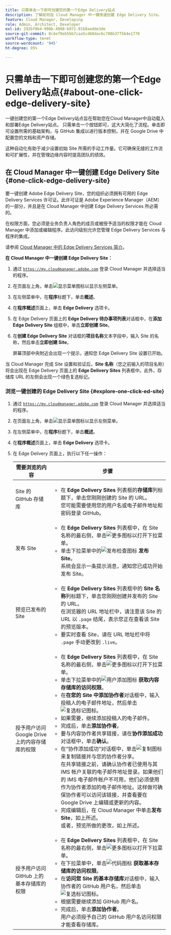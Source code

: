 ```yaml
---
title: 只需单击一下即可创建您的第一个Edge Delivery站点
description: 了解如何在 Cloud Manager 中一键快速创建 Edge Delivery Site。
feature: Cloud Manager, Developing
role: Admin, Architect, Developer
exl-id: 292bf0b4-990b-4980-b971-91b8aedde3de
source-git-commit: 0c4ef0eb5bb7caa5cd68dac6c788b37f564e1770
workflow-type: tm+mt
source-wordcount: '945'
ht-degree: 95%

---
```


# 只需单击一下即可创建您的第一个Edge Delivery站点{#about-one-click-edge-delivery-site}

一键创建您的第一个Edge Delivery站点旨在帮助您在Cloud Manager中自动载入和部署Edge Delivery站点。 只需单击一个按钮即可，这大大简化了流程。单击即可设置所需的基础架构，与 GitHub 集成以进行版本控制，并在 Google Drive 中配置您的文档和资产存储。

这种自动化有助于减少设置初始 Site 所需的手动工作量。它可确保无缝的工作流和可扩展性，并在管理边缘内容时提高团队的绩效。

<!-- Check out this quick 2-minute video for a step-by-step walkthrough on creating your first Edge Delivery site—no hassle, just one click.

>[!VIDEO](https://video.tv.adobe.com/v/3458975?quality=12&learn=on) -->



<!-- >
## Practical use cases {#use-cases}

| Use case | Description |
| --- | --- |
| Website and application deployment | <ul><li>Automate the hosting and delivery of static or dynamic sites.</li><li>Ensure fast performance through edge caching. </li></ul> |
| API gateway and content delivery | <ul><li>Optimize API responses by caching data at the edge.</li><li>Reduce backend load and improved response times. </li></ul> |
| Real-time content updates | <ul><li>Instant deployment of new content across edge locations.</li><li>Support integration with automated content pipelines. </li></ul> |
| Edge computing workloads | <ul><li>Support serverless computing to process workloads closer to users.</li><li>Reduce latency and enhance performance. </li></ul> |
| Security and governance | <ul><li>Security is provided with integrated DDoS (Distributed Denial of Service) protection and WAF (Web Application Firewall) integration.</li><li>Ensure that content is delivered securely through TLS (Transport Security Layer) encryption. </li></ul> |
-->





## 在 Cloud Manager 中一键创建 Edge Delivery Site {#one-click-edge-delivery-site}

要一键创建 Adobe Edge Delivery Site，您的组织必须拥有可用的 Edge Delivery Services 许可证。此许可证是 Adobe Experience Manager（AEM）的一部分，并且是在 Cloud Manager 中创建 Edge Delivery Services 所必需的。

在权限方面，您必须是业务负责人角色的成员或被授予适当的权限才能在 Cloud Manager 中添加或编辑程序。此访问级别允许您管理 Edge Delivery Services 与程序的集成。

请参阅 [Cloud Manager 中的 Edge Delivery Services 简介](/help/implementing/cloud-manager/edge-delivery/introduction-to-edge-delivery-services.md)。

<!-- PROPER AEM BOT CONFIGURATIONS MUST BE IN PLACE FIRST FOR AUTOMATIC CONTENT UPDATES? TRUE or FALSE? -->

**在 Cloud Manager 中一键创建 Edge Delivery Site：**

1. 通过 [`https://my.cloudmanager.adobe.com`](https://my.cloudmanager.adobe.com/) 登录 Cloud Manager 并选择适当的程序。
1. 在页面左上角，单击![显示菜单图标](https://spectrum.adobe.com/static/icons/workflow_18/Smock_ShowMenu_18_N.svg)以显示左侧菜单。
1. 在左侧菜单中，在&#x200B;**程序**&#x200B;标题下，单击&#x200B;**概述**。
1. 在&#x200B;**程序概述**&#x200B;页面上，单击 **Edge Delivery** 选项卡。
1. 在 Edge Delivery 页面上的 **Edge Delivery 待办事项列表**&#x200B;对话框中，在&#x200B;**添加 Edge Delivery Site** 组框中，单击&#x200B;**立即创建 Site**。
1. 在&#x200B;**创建 Edge Delivery Site** 对话框的&#x200B;**项目名称**&#x200B;文本字段中，输入 Site 的名称，然后单击&#x200B;**立即创建 Site**。


   屏幕顶部中央附近会出现一个提示，通知您 Edge Delivery Site 设置已开始。

当 Cloud Manager 完成 Site 设置和验证后，**Site 名称**（您之前输入的项目名称）将会出现在 Edge Delivery 页面上的 **Edge Delivery Sites** 列表框中。此外，存储库 URL 的左侧会出现一个绿色复选标记。


### 浏览一键创建的 Edge Delivery Site {#explore-one-click-ed-site}

1. 通过 [`https://my.cloudmanager.adobe.com`](https://my.cloudmanager.adobe.com/) 登录 Cloud Manager 并选择适当的程序。
1. 在页面左上角，单击![显示菜单图标](https://spectrum.adobe.com/static/icons/workflow_18/Smock_ShowMenu_18_N.svg)以显示左侧菜单。
1. 在左侧菜单中，在&#x200B;**程序**&#x200B;标题下，单击&#x200B;**概述**。
1. 在&#x200B;**程序概述**&#x200B;页面上，单击 **Edge Delivery** 选项卡。
1. 在 Edge Delivery 页面上，执行以下任一操作：

   | 需要浏览的内容 | 步骤 |
   | --- | --- |
   | Site 的 GitHub 存储库 | <ul><li>在 **Edge Delivery Sites** 列表框的&#x200B;**存储库**&#x200B;列标题下，单击您刚刚创建的 Site 的 URL。<br>您可能需要使用您的用户名或电子邮件地址和密码登录 GitHub。</li> |
   | 发布 Site | <ul><li> 在 **Edge Delivery Sites** 列表框中，在 Site 名称的最右侧，单击![更多图标](https://spectrum.adobe.com/static/icons/workflow_18/Smock_More_18_N.svg)以打开下拉菜单。</li><li>单击下拉菜单中的![发布检查图标](https://spectrum.adobe.com/static/icons/workflow_18/Smock_PublishCheck_18_N.svg) **发布 Site**。<br>系统会显示一条提示消息，通知您已成功开始发布 Site。</li></ul> |
   | 预览已发布的 Site | <ul><li>在 **Edge Delivery Sites** 列表框中的 **Site 名称**&#x200B;列标题下，单击您刚刚创建并发布的 Site 的 URL。<br>在浏览器的 URL 地址栏中，请注意该 Site 的 URL 以 `.page` 结尾，表示您正在查看该 Site 的预览版本。</li><li>要实时查看 Site，请在 URL 地址栏中将 `.page` 手动更改到 `.live`。</li></ul> |
   | 授予用户访问 Google Drive 上的内容存储库的权限 | <ul><li> 在 **Edge Delivery Sites** 列表框中，在 Site 名称的最右侧，单击![更多图标](https://spectrum.adobe.com/static/icons/workflow_18/Smock_More_18_N.svg)以打开下拉菜单。</li><li>单击下拉菜单中的![用户添加图标](https://spectrum.adobe.com/static/icons/workflow_18/Smock_UsersAdd_18_N.svg) **获取内容存储库的访问权限**。</li><li>在&#x200B;**在您的 Site 中添加协作者**&#x200B;对话框中，输入投稿人的电子邮件地址，然后单击![复选标记图标](https://spectrum.adobe.com/static/icons/workflow_18/Smock_Checkmark_18_N.svg)。</li><li>如果需要，继续添加投稿人的电子邮件。</li><li>完成后，单击&#x200B;**添加协作者**。</li><li>要与内容协作者共享链接，请在&#x200B;**协作添加成功**&#x200B;对话框中，单击&#x200B;**确认**。</li><li>在“协作添加成功”对话框中，单击![复制图标](https://spectrum.adobe.com/static/icons/workflow_18/Smock_Copy_18_N.svg)来复制链接并与您的协作者分享。<br>在共享链接之前，请确认协作者已使用与其 IMS 帐户关联的电子邮件地址登录。如果他们的 IMS 电子邮件帐户不可用，他们必须使用作为协作者添加的电子邮件地址。这样做可确保协作者可以访问该链接，并查看要在 Google Drive 上编辑或更新的内容。</li><li>完成编辑后，在 Cloud Manager 中单击&#x200B;**发布 Site**，如上所述。<br>或者，预览所做的更改，如上所述。</li></ul> |
   | 授予用户访问 GitHub 上的基本存储库的权限 | <ul><li> 在 **Edge Delivery Sites** 列表框中，在 Site 名称的最右侧，单击![更多图标](https://spectrum.adobe.com/static/icons/workflow_18/Smock_More_18_N.svg)以打开下拉菜单。</li><li>在下拉菜单中，单击![代码图标](https://spectrum.adobe.com/static/icons/workflow_18/Smock_Code_18_N.svg) **获取基本存储库的访问权限**。</li><li>在&#x200B;**访问您 Site 的基本存储库**&#x200B;对话框中，输入协作者的 GitHub 用户名，然后单击![复选标记图标](https://spectrum.adobe.com/static/icons/workflow_18/Smock_Checkmark_18_N.svg)。</li><li>根据需要继续添加 GitHub 用户名。</li><li>完成后，单击&#x200B;**添加协作者**。</li>用户必须授予自己的 GitHub 用户名访问权限才能查看存储库。 |
